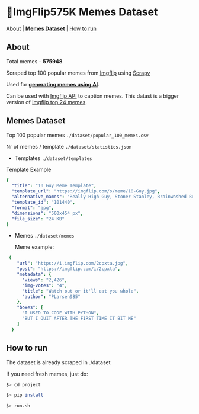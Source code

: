 # :clown_face:ImgFlip575K Memes Dataset

[About](#About) | [**Memes Dataset**](#memes-dataset) | [How to run](#how-to-run)

## About

Total memes - **575948**

Scraped top 100 popular memes from [Imgflip](https://imgflip.com/) using [Scrapy](https://docs.scrapy.org/en/latest/)

Used for **[generating memes using AI](https://github.com/schesa/ai-memes)**.

Can be used with [Imgflip API](https://api.imgflip.com/) to caption memes. This datast is a bigger version of [Imgflip top 24 memes](https://www.kaggle.com/dylanwenzlau/imgflip-meme-text-samples-for-top-24-memes).

## Memes Dataset

Top 100 popular memes ```./dataset/popular_100_memes.csv```

Nr of memes / template ```./dataset/statistics.json```

- Templates ```./dataset/templates```

Template Example
```yaml
{
  "title": "10 Guy Meme Template",
  "template_url": "https://imgflip.com/s/meme/10-Guy.jpg",
  "alternative_names": "Really High Guy, Stoner Stanley, Brainwashed Bob, stoned guy, ten guy, stoned buzzed high dude bro",
  "template_id": "101440",
  "format": "jpg",
  "dimensions": "500x454 px",
  "file_size": "24 KB"
}
```

- Memes ```./dataset/memes```
  
  Meme example:
```yaml
 {
    "url": "https://i.imgflip.com/2cpxta.jpg",
    "post": "https://imgflip.com/i/2cpxta",
    "metadata": {
      "views": "2,426",
      "img-votes": "4",
      "title": "Watch out or it'll eat you whole",
      "author": "PLarsen985"
    },
    "boxes": [
      "I USED TO CODE WITH PYTHON",
      "BUT I QUIT AFTER THE FIRST TIME IT BIT ME"
    ]
  }
```


## How to run
The dataset is already scraped in ./dataset

If you need fresh memes, just do:
```sh
$> cd project
```
```sh
$> pip install
```
```sh
$> run.sh 
```

